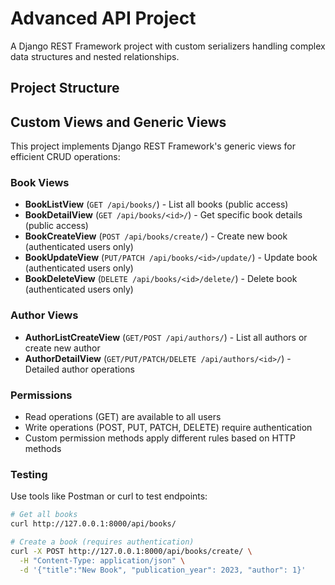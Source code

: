 # Advanced API Project

A Django REST Framework project with custom serializers handling complex data structures and nested relationships.

## Project Structure
## Custom Views and Generic Views

This project implements Django REST Framework's generic views for efficient CRUD operations:

### Book Views

- **BookListView** (`GET /api/books/`) - List all books (public access)
- **BookDetailView** (`GET /api/books/<id>/`) - Get specific book details (public access)
- **BookCreateView** (`POST /api/books/create/`) - Create new book (authenticated users only)
- **BookUpdateView** (`PUT/PATCH /api/books/<id>/update/`) - Update book (authenticated users only)
- **BookDeleteView** (`DELETE /api/books/<id>/delete/`) - Delete book (authenticated users only)

### Author Views

- **AuthorListCreateView** (`GET/POST /api/authors/`) - List all authors or create new author
- **AuthorDetailView** (`GET/PUT/PATCH/DELETE /api/authors/<id>/`) - Detailed author operations

### Permissions

- Read operations (GET) are available to all users
- Write operations (POST, PUT, PATCH, DELETE) require authentication
- Custom permission methods apply different rules based on HTTP methods

### Testing

Use tools like Postman or curl to test endpoints:
```bash
# Get all books
curl http://127.0.0.1:8000/api/books/

# Create a book (requires authentication)
curl -X POST http://127.0.0.1:8000/api/books/create/ \
  -H "Content-Type: application/json" \
  -d '{"title":"New Book", "publication_year": 2023, "author": 1}'
